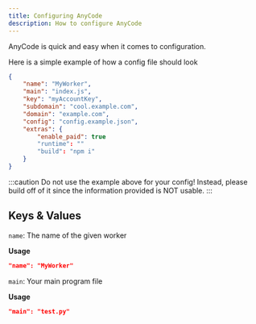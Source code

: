 ```yaml
---
title: Configuring AnyCode
description: How to configure AnyCode
---
```


AnyCode is quick and easy when it comes to configuration.

Here is a simple example of how a config file should look

```json
{
    "name": "MyWorker",
    "main": "index.js",
    "key": "myAccountKey",
    "subdomain": "cool.example.com",
    "domain": "example.com",
    "config": "config.example.json",
    "extras": {
        "enable_paid": true
        "runtime": ""
        "build": "npm i"
    }
}
```

:::caution
Do not use the example above for your config!
Instead, please build off of it since the information 
provided is NOT usable.
:::

## Keys & Values

`name`: The name of the given worker

**Usage**
```json
"name": "MyWorker"
```

`main`: Your main program file

**Usage**
```json
"main": "test.py"